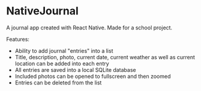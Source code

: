 # NativeJournal
A journal app created with React Native.
Made for a school project.

Features:
- Ability to add journal "entries" into a list
- Title, description, photo, current date, current weather as well as current location can be added into each entry
- All entries are saved into a local SQLite database
- Included photos can be opened to fullscreen and then zoomed
- Entries can be deleted from the list
